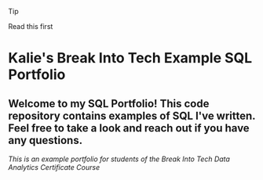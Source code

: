 > [!TIP]
> Read this first


# Kalie's Break Into Tech Example SQL Portfolio

## Welcome to my SQL Portfolio! This code repository contains examples of SQL I've written. Feel free to take a look and reach out if you have any questions.

*This is an example portfolio for students of the Break Into Tech Data Analytics Certificate Course*
